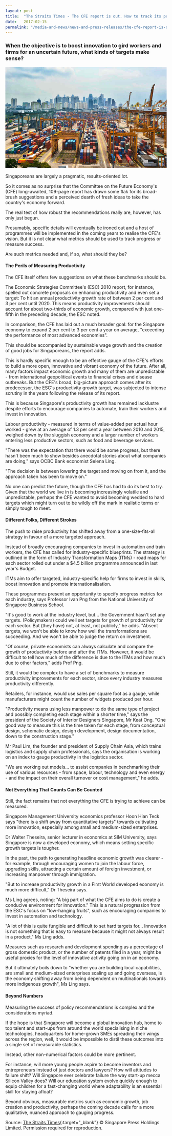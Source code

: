 ```yaml
---
layout: post
title:  "The Straits Times - The CFE report is out. How to track its progress?"
date:   2017-02-15
permalink: "/media-and-news/news-and-press-releases/the-cfe-report-is-out-how-to-track-its-progress"
---
```


### **When the objective is to boost innovation to gird workers and firms for an uncertain future, what kinds of targets make sense?**

![The Straits Times - The CFE report is out. How to track its progress?](/images/the-cfe-report-is-out-how-to-track-its-progress.png)

Singaporeans are largely a pragmatic, results-oriented lot.

So it comes as no surprise that the Committee on the Future Economy's (CFE) long-awaited, 109-page report has drawn some flak for its broad-brush suggestions and a perceived dearth of fresh ideas to take the country's economy forward.

The real test of how robust the recommendations really are, however, has only just begun.

Presumably, specific details will eventually be ironed out and a host of programmes will be implemented in the coming years to realise the CFE's vision. But it is not clear what metrics should be used to track progress or measure success.

Are such metrics needed and, if so, what should they be?

#### **The Perils of Measuring Productivity**

The CFE itself offers few suggestions on what these benchmarks should be.

The Economic Strategies Committee's (ESC) 2010 report, for instance, spelled out concrete proposals on enhancing productivity and even set a target: To hit an annual productivity growth rate of between 2 per cent and 3 per cent until 2020. This means productivity improvements should account for about two-thirds of economic growth, compared with just one-fifth in the preceding decade, the ESC noted.

In comparison, the CFE has laid out a much broader goal: for the Singapore economy to expand 2 per cent to 3 per cent a year on average, "exceeding the performance of most advanced economies".

This should be accompanied by sustainable wage growth and the creation of good jobs for Singaporeans, the report adds.

This is hardly specific enough to be an effective gauge of the CFE's efforts to build a more open, innovative and vibrant economy of the future. After all, many factors impact economic growth and many of them are unpredictable - from international geopolitical events to financial crises and disease outbreaks. But the CFE's broad, big-picture approach comes after its predecessor, the ESC's productivity growth target, was subjected to intense scrutiny in the years following the release of its report.

This is because Singapore's productivity growth has remained lacklustre despite efforts to encourage companies to automate, train their workers and invest in innovation.

Labour productivity - measured in terms of value-added per actual hour worked - grew at an average of 1.3 per cent a year between 2010 and 2015, weighed down by the sluggish economy and a larger number of workers entering less productive sectors, such as food and beverage services.

"There was the expectation that there would be some progress, but there hasn't been much to show besides anecdotal stories about what companies are doing," says OCBC Bank economist Selena Ling.

"The decision is between lowering the target and moving on from it, and the approach taken has been to move on."

No one can predict the future, though the CFE has had to do its best to try. Given that the world we live in is becoming increasingly volatile and unpredictable, perhaps the CFE wanted to avoid becoming wedded to hard targets which might turn out to be wildly off the mark in realistic terms or simply tough to meet.

#### **Different Folks, Different Strokes**

The push to raise productivity has shifted away from a one-size-fits-all strategy in favour of a more targeted approach.

Instead of broadly encouraging companies to invest in automation and train workers, the CFE has called for industry-specific blueprints. The strategy is outlined in the form of Industry Transformation Maps (ITMs) - road maps for each sector rolled out under a $4.5 billion programme announced in last year's Budget.

ITMs aim to offer targeted, industry-specific help for firms to invest in skills, boost innovation and promote internationalisation.

These programmes present an opportunity to specify progress metrics for each industry, says Professor Ivan Png from the National University of Singapore Business School.

"It's good to work at the industry level, but... the Government hasn't set any targets. (Policymakers) could well set targets for growth of productivity for each sector. But (they have) not, at least, not publicly," he adds. "Absent targets, we won't be able to know how well the transformations are succeeding. And we won't be able to judge the return on investment.

"Of course, private economists can always calculate and compare the growth of productivity before and after the ITMs. However, it would be difficult to tell how much of the difference is due to the ITMs and how much due to other factors," adds Prof Png.

Still, it would be complex to have a set of benchmarks to measure productivity improvements for each sector, since every industry measures productivity differently.

Retailers, for instance, would use sales per square foot as a gauge, while manufacturers might count the number of widgets produced per hour.

"Productivity means using less manpower to do the same type of project and possibly completing each stage within a shorter time," says the president of the Society of Interior Designers Singapore, Mr Keat Ong. "One good way to measure this is the time taken for each stage, from conceptual design, schematic design, design development, design documentation, down to the construction stage."

Mr Paul Lim, the founder and president of Supply Chain Asia, which trains logistics and supply chain professionals, says the organisation is working on an index to gauge productivity in the logistics sector.

"We are working out models... to assist companies in benchmarking their use of various resources - from space, labour, technology and even energy - and the impact on their overall turnover or cost management," he adds.

#### **Not Everything That Counts Can Be Counted**

Still, the fact remains that not everything the CFE is trying to achieve can be measured.

Singapore Management University economics professor Hoon Hian Teck says "there is a shift away from quantitative targets" towards cultivating more innovation, especially among small and medium-sized enterprises.

Dr Walter Theseira, senior lecturer in economics at SIM University, says Singapore is now a developed economy, which means setting specific growth targets is tougher.

In the past, the path to generating headline economic growth was clearer - for example, through encouraging women to join the labour force, upgrading skills, attracting a certain amount of foreign investment, or increasing manpower through immigration.

"But to increase productivity growth in a First World developed economy is much more difficult," Dr Theseira says.

Ms Ling agrees, noting: "A big part of what the CFE aims to do is create a conducive environment for innovation." This is a natural progression from the ESC's focus on "low-hanging fruits", such as encouraging companies to invest in automation and technology.

"A lot of this is quite fungible and difficult to set hard targets for… Innovation is not something that is easy to measure because it might not always result in a product," Ms Ling adds.

Measures such as research and development spending as a percentage of gross domestic product, or the number of patents filed in a year, might be useful proxies for the level of innovative activity going on in an economy.

But it ultimately boils down to "whether you are building local capabilities, are small and medium-sized enterprises scaling up and going overseas, is the economy shifting away from being dependent on multinationals towards more indigenous growth", Ms Ling says.

#### **Beyond Numbers**

Measuring the success of policy recommendations is complex and the considerations myriad.

If the hope is that Singapore will become a global innovation hub, home to top talent and start-ups from around the world specialising in niche technologies, headquarters for home-grown SMEs spreading their wings across the region, well, it would be impossible to distil these outcomes into a single set of measurable statistics.

Instead, other non-numerical factors could be more pertinent.

For instance, will more young people aspire to become inventors and entrepreneurs instead of just doctors and lawyers? How will attitudes to failure shift? Will Singapore ever celebrate failure the way start-up mecca Silicon Valley does? Will our education system evolve quickly enough to equip children for a fast-changing world where adaptability is an essential skill for staying afloat?

Beyond obvious, measurable metrics such as economic growth, job creation and productivity, perhaps the coming decade calls for a more qualitative, nuanced approach to gauging progress.

Source: [The Straits Times](https://www.straitstimes.com/business/economy/the-cfe-report-is-out-how-to-track-its-progress){:target="_blank"} © Singapore Press Holdings Limited. Permission required for reproduction.